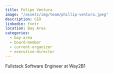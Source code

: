 ```yaml
---
title: Felipe Ventura
image: "/assets/img/team/phillip-ventura.jpeg"
description: CEO
linkedin: fvntr
location: Bay Area
categories:
  - bay-area
  - board-member
  - current-organizer
  - executive-director
---
```


Fullstack Software Engineer at Way2B1
